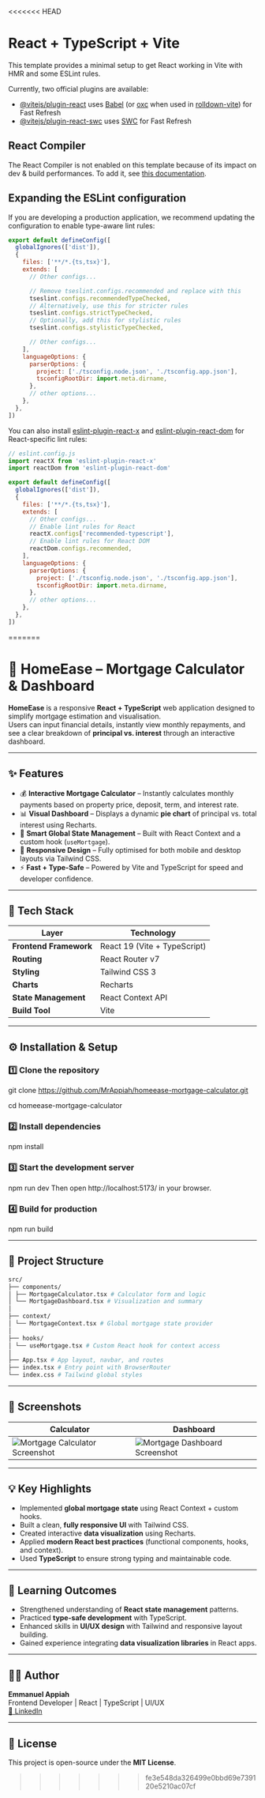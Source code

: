 <<<<<<< HEAD
# React + TypeScript + Vite

This template provides a minimal setup to get React working in Vite with HMR and some ESLint rules.

Currently, two official plugins are available:

- [@vitejs/plugin-react](https://github.com/vitejs/vite-plugin-react/blob/main/packages/plugin-react) uses [Babel](https://babeljs.io/) (or [oxc](https://oxc.rs) when used in [rolldown-vite](https://vite.dev/guide/rolldown)) for Fast Refresh
- [@vitejs/plugin-react-swc](https://github.com/vitejs/vite-plugin-react/blob/main/packages/plugin-react-swc) uses [SWC](https://swc.rs/) for Fast Refresh

## React Compiler

The React Compiler is not enabled on this template because of its impact on dev & build performances. To add it, see [this documentation](https://react.dev/learn/react-compiler/installation).

## Expanding the ESLint configuration

If you are developing a production application, we recommend updating the configuration to enable type-aware lint rules:

```js
export default defineConfig([
  globalIgnores(['dist']),
  {
    files: ['**/*.{ts,tsx}'],
    extends: [
      // Other configs...

      // Remove tseslint.configs.recommended and replace with this
      tseslint.configs.recommendedTypeChecked,
      // Alternatively, use this for stricter rules
      tseslint.configs.strictTypeChecked,
      // Optionally, add this for stylistic rules
      tseslint.configs.stylisticTypeChecked,

      // Other configs...
    ],
    languageOptions: {
      parserOptions: {
        project: ['./tsconfig.node.json', './tsconfig.app.json'],
        tsconfigRootDir: import.meta.dirname,
      },
      // other options...
    },
  },
])
```

You can also install [eslint-plugin-react-x](https://github.com/Rel1cx/eslint-react/tree/main/packages/plugins/eslint-plugin-react-x) and [eslint-plugin-react-dom](https://github.com/Rel1cx/eslint-react/tree/main/packages/plugins/eslint-plugin-react-dom) for React-specific lint rules:

```js
// eslint.config.js
import reactX from 'eslint-plugin-react-x'
import reactDom from 'eslint-plugin-react-dom'

export default defineConfig([
  globalIgnores(['dist']),
  {
    files: ['**/*.{ts,tsx}'],
    extends: [
      // Other configs...
      // Enable lint rules for React
      reactX.configs['recommended-typescript'],
      // Enable lint rules for React DOM
      reactDom.configs.recommended,
    ],
    languageOptions: {
      parserOptions: {
        project: ['./tsconfig.node.json', './tsconfig.app.json'],
        tsconfigRootDir: import.meta.dirname,
      },
      // other options...
    },
  },
])
```
=======
# 🏡 HomeEase – Mortgage Calculator & Dashboard

**HomeEase** is a responsive **React + TypeScript** web application designed to simplify mortgage estimation and visualisation.  
Users can input financial details, instantly view monthly repayments, and see a clear breakdown of **principal vs. interest** through an interactive dashboard.

---

## ✨ Features

- 💰 **Interactive Mortgage Calculator** – Instantly calculates monthly payments based on property price, deposit, term, and interest rate.  
- 📊 **Visual Dashboard** – Displays a dynamic **pie chart** of principal vs. total interest using Recharts.  
- 🧠 **Smart Global State Management** – Built with React Context and a custom hook (`useMortgage`).  
- 📱 **Responsive Design** – Fully optimised for both mobile and desktop layouts via Tailwind CSS.  
- ⚡ **Fast + Type-Safe** – Powered by Vite and TypeScript for speed and developer confidence.

---

## 🧩 Tech Stack

| Layer | Technology |
|-------|-------------|
| **Frontend Framework** | React 19 (Vite + TypeScript) |
| **Routing** | React Router v7 |
| **Styling** | Tailwind CSS 3 |
| **Charts** | Recharts |
| **State Management** | React Context API |
| **Build Tool** | Vite |

---

## ⚙️ Installation & Setup


### 1️⃣ Clone the repository

git clone https://github.com/MrAppiah/homeease-mortgage-calculator.git

cd homeease-mortgage-calculator

### 2️⃣ Install dependencies
npm install

### 3️⃣ Start the development server
npm run dev
Then open http://localhost:5173/ in your browser.

### 4️⃣ Build for production
npm run build


---

## 🧠 Project Structure
```bash
src/
├── components/
│ ├── MortgageCalculator.tsx # Calculator form and logic
│ └── MortgageDashboard.tsx # Visualization and summary
│
├── context/
│ └── MortgageContext.tsx # Global mortgage state provider
│
├── hooks/
│ └── useMortgage.tsx # Custom React hook for context access
│
├── App.tsx # App layout, navbar, and routes
├── index.tsx # Entry point with BrowserRouter
└── index.css # Tailwind global styles
 ```

---

## 📸 Screenshots

| Calculator | Dashboard |
|-------------|------------|
| ![Mortgage Calculator Screenshot](./src/assets/calculator.png) | ![Mortgage Dashboard Screenshot](./src/assets/dashboard.png) |

---

## 💡 Key Highlights

- Implemented **global mortgage state** using React Context + custom hooks.  
- Built a clean, **fully responsive UI** with Tailwind CSS.  
- Created interactive **data visualization** using Recharts.  
- Applied **modern React best practices** (functional components, hooks, and context).  
- Used **TypeScript** to ensure strong typing and maintainable code.

---

## 🎯 Learning Outcomes

- Strengthened understanding of **React state management** patterns.  
- Practiced **type-safe development** with TypeScript.  
- Enhanced skills in **UI/UX design** with Tailwind and responsive layout building.  
- Gained experience integrating **data visualization libraries** in React apps.  

---

## 👨‍💻 Author

**Emmanuel Appiah**  
Frontend Developer | React | TypeScript | UI/UX  
[💼 LinkedIn](https://www.linkedin.com/in/mrappiah/)

---

## 🪪 License
This project is open-source under the **MIT License**.



>>>>>>> fe3e548da326499e0bbd69e739120e5210ac07cf
